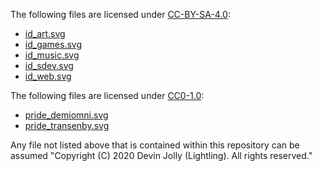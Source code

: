The following files are licensed under [CC-BY-SA-4.0](https://creativecommons.org/licenses/by-sa/4.0/):
- [id_art.svg](id_art.svg)
- [id_games.svg](id_games.svg)
- [id_music.svg](id_music.svg)
- [id_sdev.svg](id_sdev.svg)
- [id_web.svg](id_web.svg)

The following files are licensed under [CC0-1.0](https://creativecommons.org/share-your-work/public-domain/cc0/):
- [pride_demiomni.svg](pride_demiomni.svg)
- [pride_transenby.svg](pride_transenby.svg)

Any file not listed above that is contained within this repository can be assumed "Copyright (C) 2020 Devin Jolly (Lightling). All rights reserved."
